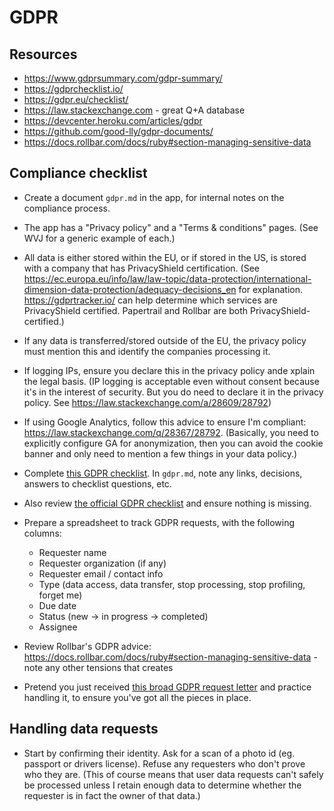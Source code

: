 # GDPR


## Resources

  * https://www.gdprsummary.com/gdpr-summary/
  * https://gdprchecklist.io/
  * https://gdpr.eu/checklist/
  * https://law.stackexchange.com - great Q+A database
  * https://devcenter.heroku.com/articles/gdpr
  * https://github.com/good-lly/gdpr-documents/
  * https://docs.rollbar.com/docs/ruby#section-managing-sensitive-data


## Compliance checklist

  * Create a document `gdpr.md` in the app, for internal notes on the compliance process.

  * The app has a "Privacy policy" and a "Terms & conditions" pages.
    (See WVJ for a generic example of each.)

  * All data is either stored within the EU, or if stored in the US, is stored with a company that has PrivacyShield certification.
    (See https://ec.europa.eu/info/law/law-topic/data-protection/international-dimension-data-protection/adequacy-decisions_en for explanation. https://gdprtracker.io/ can help determine which services are PrivacyShield certified. Papertrail and Rollbar are both PrivacyShield-certified.)

  * If any data is transferred/stored outside of the EU, the privacy policy must mention this and identify the companies processing it.

  * If logging IPs, ensure you declare this in the privacy policy ande xplain the legal basis.
    (IP logging is acceptable even without consent because it's in the interest of security. But you do need to declare it in the privacy policy. See https://law.stackexchange.com/a/28609/28792)

  * If using Google Analytics, follow this advice to ensure I'm compliant: https://law.stackexchange.com/q/28367/28792.
    (Basically, you need to explicitly configure GA for anonymization, then you can avoid the cookie banner and only need to mention a few things in your data policy.)

  * Complete [this GDPR checklist](https://gdprchecklist.io/). In `gdpr.md`, note any links, decisions, answers to checklist questions, etc.

  * Also review [the official GDPR checklist](https://gdpr.eu/checklist/) and ensure nothing is missing.

  * Prepare a spreadsheet to track GDPR requests, with the following columns:
    - Requester name
    - Requester organization (if any)
    - Requester email / contact info
    - Type (data access, data transfer, stop processing, stop profiling, forget me)
    - Due date
    - Status (new -> in progress -> completed)
    - Assignee

  * Review Rollbar's GDPR advice: https://docs.rollbar.com/docs/ruby#section-managing-sensitive-data - note any other tensions that creates

  * Pretend you just received [this broad GDPR request letter](https://github.com/good-lly/gdpr-documents/blob/master/data-access/en/GDPR%20data%20access.md) and practice handling it, to ensure you've got all the pieces in place.


## Handling data requests

  * Start by confirming their identity. Ask for a scan of a photo id (eg. passport or drivers license). Refuse any requesters who don't prove who they are.
    (This of course means that user data requests can't safely be processed unless I retain enough data to determine whether the requester is in fact the owner of that data.)
